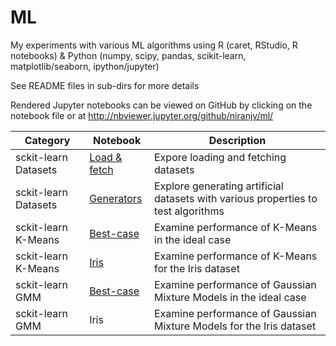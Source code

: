 # ML 
My experiments with various ML algorithms using R (caret, RStudio, R notebooks) & Python (numpy, scipy, pandas, scikit-learn, matplotlib/seaborn, ipython/jupyter) 

See README files in sub-dirs for more details

Rendered Jupyter notebooks can be viewed on GitHub by clicking on the notebook file or at http://nbviewer.jupyter.org/github/niranjv/ml/

Category | Notebook | Description 
---| --- | ---
sckit-learn Datasets | [Load & fetch](https://github.com/niranjv/ml/blob/master/Datasets/load_fetch.ipynb) | Expore loading and fetching datasets
sckit-learn Datasets | [Generators](https://github.com/niranjv/ml/blob/master/Datasets/generators.ipynb) | Explore generating artificial datasets with various properties to test algorithms
sckit-learn K-Means | [Best-case](https://github.com/niranjv/ml/blob/master/KMeans/best-case.ipynb) | Examine performance of K-Means in the ideal case
sckit-learn K-Means | [Iris](https://github.com/niranjv/ml/blob/master/KMeans/iris.ipynb) | Examine performance of K-Means for the Iris dataset
sckit-learn GMM | [Best-case](https://github.com/niranjv/ml/blob/master/GMM/best-case.ipynb) | Examine performance of Gaussian Mixture Models in the ideal case
sckit-learn GMM | Iris | Examine performance of Gaussian Mixture Models for the Iris dataset
 
